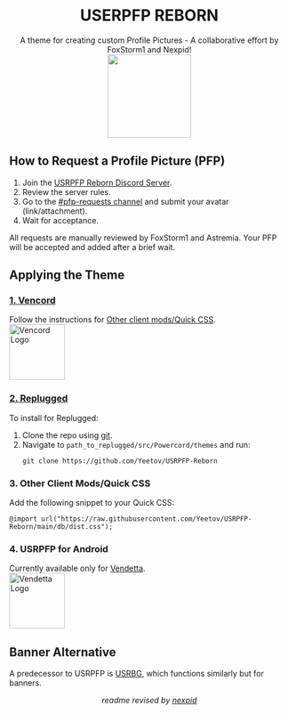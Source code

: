 <!DOCTYPE html>
<html>
<head>
    <title>USERPFP REBORN</title>
</head>
<body>

<h1 style="text-align:center;">USERPFP REBORN</h1>
<p style="text-align:center;">
    A theme for creating custom Profile Pictures - A collaborative effort by FoxStorm1 and Nexpid!
    <br>
    <img height="150" style="align:center;" src="https://i.ibb.co/mbQJSKm/image-2023-07-16-112115872.png">
</p>

<h2>How to Request a Profile Picture (PFP)</h2>

<ol>
    <li>Join the <a href="https://discord.gg/3VxcnBKcF6">USRPFP Reborn Discord Server</a>.</li>
    <li>Review the server rules.</li>
    <li>Go to the <a href="https://discord.com/channels/1129784704267210844/1130090223783641088">#pfp-requests channel</a> and submit your avatar (link/attachment).</li>
    <li>Wait for acceptance.</li>
</ol>

<p>All requests are manually reviewed by FoxStorm1 and Astremia. Your PFP will be accepted and added after a brief wait.</p>

<h2>Applying the Theme</h2>

<h3><a href="https://vencord.dev">1. Vencord</a></h3>
<p>Follow the instructions for <a href="#quick-css">Other client mods/Quick CSS</a>.
<br>
<img src="https://i.ibb.co/r7T3twT/cbghhgpcnddeihccjmnadmkaejncjndb-logo.webp" alt="Vencord Logo" height="100">
</p>

<h3><a href="https://replugged.dev/">2. Replugged</a></h3>
<p>To install for Replugged:
<ol>
    <li>Clone the repo using <a href="https://docs.github.com/en/get-started/quickstart/set-up-git">git</a>.</li>
    <li>Navigate to <code>path_to_replugged/src/Powercord/themes</code> and run:
        <pre><code>git clone https://github.com/Yeetov/USRPFP-Reborn</code></pre>
    </li>
</ol>
</p>

<h3 id="quick-css">3. Other Client Mods/Quick CSS</h3>
<p>Add the following snippet to your Quick CSS:
<pre><code>@import url("https://raw.githubusercontent.com/Yeetov/USRPFP-Reborn/main/db/dist.css");</code></pre>
</p>

<h3>4. USRPFP for Android</h3>
<p>Currently available only for <a href="https://vendetta.vercel.app/">Vendetta</a>.
<br>
<img src="https://i.ibb.co/vQFh0dy/112445065-s-280-v-4.png" alt="Vendetta Logo" height="100">
</p>

<h2>Banner Alternative</h2>

<p>A predecessor to USRPFP is <a href="https://github.com/Discord-Custom-Covers/usrbg">USRBG</a>, which functions similarly but for banners.</p>

<p style="text-align:center;"><i>readme revised by <a href="https://github.com/nexpid">nexpid</a></i></p>

</body>
</html>
